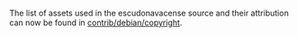 The list of assets used in the escudonavacense source and their attribution can now be found in [contrib/debian/copyright](../contrib/debian/copyright).
